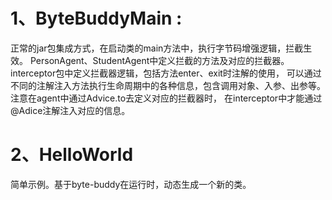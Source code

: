 # 1、ByteBuddyMain : 
正常的jar包集成方式，在启动类的main方法中，执行字节码增强逻辑，拦截生效。
PersonAgent、StudentAgent中定义拦截的方法及对应的拦截器。interceptor包中定义拦截器逻辑，包括方法enter、exit时注解的使用，
可以通过不同的注解注入方法执行生命周期中的各种信息，包含调用对象、入参、出参等。注意在agent中通过Advice.to去定义对应的拦截器时，
在interceptor中才能通过@Adice注解注入对应的信息。

# 2、HelloWorld
简单示例。基于byte-buddy在运行时，动态生成一个新的类。